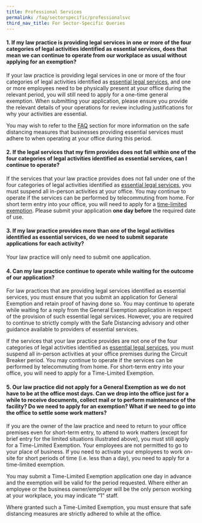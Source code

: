 ```yaml
---
title: Professional Services
permalink: /faq/sectorspecific/professionalsvc
third_nav_title: For Sector-Specific Queries
---
```


#### **1. If my law practice is providing legal services in one or more of the four categories of legal activities identified as essential services, does that mean we can continue to operate from our workplace as usual without applying for an exemption?**
If your law practice is providing legal services in one or more of the four categories of legal activities identified as <a href="https://go.gov.sg/essenatiallegal" target="_blank">essential legal services</a>, and one or more employees need to be physically present at your office during the relevant period, you will still need to apply for a one-time general exemption. When submitting your application, please ensure you provide the relevant details of your operations for review including justifications for why your activities are essential.

You may wish to refer to the <a href="https://go.gov.sg/covidfaq" target="_blank">FAQ</a> section for more information on the safe distancing measures that businesses providing essential services must adhere to when operating at your office during this period. 

#### **2. If the legal services that my firm provides does not fall within one of the four categories of legal activities identified as essential services, can I continue to operate?**
If the services that your law practice provides does not fall under one of the four categories of legal activities identified as <a href="https://go.gov.sg/essenatiallegal" target="_blank">essential legal services</a>, you must suspend all in-person activities at your office. You may continue to operate if the services can be performed by telecommuting from home. For short term entry into your office, you will need to apply for a <a href="https://go.gov.sg/timelimitedexemption" target="_blank">time-limited exemption</a>. Please submit your application **one day before** the required date of use.

#### **3. If my law practice provides more than one of the legal activities identified as essential services, do we need to submit separate applications for each activity?**
Your law practice will only need to submit one application.

#### **4. Can my law practice continue to operate while waiting for the outcome of our application?**
For law practices that are providing legal services identified as essential services, you must ensure that you submit an application for General Exemption and retain proof of having done so. You may continue to operate while waiting for a reply from the General Exemption application in respect of the provision of such essential legal services. However, you are required to continue to strictly comply with the Safe Distancing advisory and other guidance available to providers of essential services.

If the services that your law practice provides are not one of the four categories of legal activities identified as <a href="https://go.gov.sg/essenatiallegal" target="_blank">essential legal services</a>, you must suspend all in-person activities at your office premises during the Circuit Breaker period. You may continue to operate if the services can be performed by telecommuting from home. For short-term entry into your office, you will need to apply for a Time-Limited Exemption.

#### **5. Our law practice did not apply for a General Exemption as we do not have to be at the office most days. Can we drop into the office just for a while to receive documents, collect mail or to perform maintenance of the facility? Do we need to apply for an exemption? What if we need to go into the office to settle some work matters?**
If you are the owner of the law practice and need to return to your office premises even for short-term entry, to attend to work matters (except for brief entry for the limited situations illustrated above), you must still apply for a Time-Limited Exemption. Your employees are not permitted to go to your place of business. If you need to activate your employees to work on-site for short periods of time (i.e. less than a day), you need to apply for a time-limited exemption.

You may submit a Time-Limited Exemption application one day in advance and the exemption will be valid for the period requested. Where either an employee or the business owner/employer will be the only person working at your workplace, you may indicate “1” staff.

Where granted such a Time-Limited Exemption, you must ensure that safe distancing measures are strictly adhered to while at the office.
